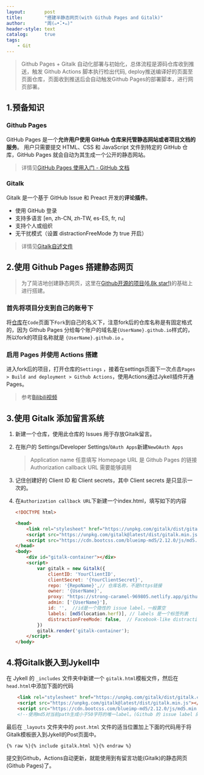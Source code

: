 ```yaml
---
layout:       post
title:        "搭建半静态网页(with Github Pages and Gitalk)"
author:       "周(๑•̌.•๑)"
header-style: text
catalog:      true
tags:
    - Git
---
```


> Github Pages + Gitalk 自动化部署与初始化，总体流程是源码仓库收到推送，触发 Github Actions 脚本执行检出代码, deploy推送编译好的页面至页面仓库，页面收到推送后会自动触发Github Pages的部署脚本，进行网页部署。

## 1.预备知识

### Github Pages

GitHub Pages 是一个**允许用户使用 GitHub 仓库来托管静态网站或者项目文档的服务**。 用户只需要提交 HTML、CSS 和 JavaScript 文件到特定的 GitHub 仓库，GitHub Pages 就会自动为其生成一个公开的静态网站。

> 详情见[GitHub Pages 使用入门 - GitHub 文档](https://docs.github.com/zh/pages/getting-started-with-github-pages)

### Gitalk

Gitalk 是一个基于 GitHub Issue 和 Preact 开发的**评论插件**。
- 使用 GitHub 登录
- 支持多语言 [en, zh-CN, zh-TW, es-ES, fr, ru]
- 支持个人或组织
- 无干扰模式（设置 distractionFreeMode 为 true 开启）

> 详情见[Gitalk自述文件](https://github.com/gitalk/gitalk)

## 2.使用 Github Pages 搭建静态网页

> 为了简洁地创建静态网页，这里在[Github开源的项目(6.8k star!)](https://github.com/Huxpro/huxpro.github.io)的基础上进行搭建。

### 首先将项目分支到自己的账号下
将[仓库](https://github.com/Huxpro/huxpro.github.io)在`Code`页面下`Fork`到自己的名义下，注意fork后的仓库名称是有固定格式的，因为 Github Pages 分给每个账户的域名是`{UserName}.github.io`样式的，所以fork的项目名称就是 `{UserName}.github.io` 。

### 启用 Pages 并使用 Actions 搭建
进入fork后的项目，打开仓库的`Settings` ，接着在settings页面下一次点击`Pages > Build and deployment > Github Actions`，使用Actions通过Jykell插件开通Pages。

> 参考[Bilibili视频](https://www.bilibili.com/video/BV12H4y1N7Q4/?spm_id_from=333.337.search-card.all.click)

## 3.使用 Gitalk 添加留言系统

1. 新建一个仓库，使用此仓库的 Issues 用于存放Gitalk留言。
1. 在账户的 Settings/Developer Settings/`OAuth Apps`新建`NewOAuth Apps`
	> Application name 任意填写
	> Homepage URL 是 Github Pages 的链接
	> Authorization callback URL 需要能够调用
1. 记住创建好的 Client ID 和 Client secrets，其中 Client secrets 是只显示一次的。
1. 在`Authorization callback URL`下新建一个index.html，填写如下的内容

	```html
	<!DOCTYPE html>

	<head>
	    <link rel="stylesheet" href="https://unpkg.com/gitalk/dist/gitalk.css">
	    <script src="https://unpkg.com/gitalk@latest/dist/gitalk.min.js"></script>
	    <script src="https://cdn.bootcss.com/blueimp-md5/2.12.0/js/md5.min.js"></script>
	</head>
	<body>
	    <div id="gitalk-container"></div>
	    <script>
	        var gitalk = new Gitalk({
	            clientID: 'YourClientID',
	            clientSecret: '{YourClientSecret}',
	            repo: '{RepoName}',// 仓库名称，不是https链接
	            owner: '{UserName}',
	            proxy: "https://strong-caramel-969805.netlify.app/github_access_token", //如果gitalk的默认服务源被墙了，需要使用代理
	            admin: ['{UserName}'],
	            id: '',  //id是一个隐性的 issue label，一般置空
	            labels: [md5(location.herf)], // labels 是一个标签列表
	            distractionFreeMode: false,  // Facebook-like distraction
	        })
	        gitalk.render('gitalk-container');
	    </script>
	</body>
	```

## 4.将Gitalk嵌入到Jykell中

在 Jykell 的 `_includes` 文件夹中新建一个 `gitalk.html`模板文件，然后在`head.html`中添加下面的代码

```html
    <link rel="stylesheet" href="https://unpkg.com/gitalk/dist/gitalk.css">
    <script src="https://unpkg.com/gitalk@latest/dist/gitalk.min.js"></script>
    <script src="https://cdn.bootcss.com/blueimp-md5/2.12.0/js/md5.min.js"></script>
    <!--使用md5对当前path生成小于50字符的唯一label。(Github 的 issue label 的长度需要小于50)-->
```

最后在 `_layouts` 文件夹中的 `post.html` 文件的适当位置加上下面的代码用于将Gitalk模板嵌入到Jykell的Post页面中。

```html
{% raw %}{% include gitalk.html %}{% endraw %}
```

提交到Github，Actions自动更新，就能使用到有留言功能(Gitalk)的静态网页(Github Pages)了。